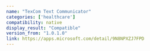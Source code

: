 ```yaml
---
name: "TexCom Text Communicator"
categories: ['healthcare']
compatibility: native
display_result: "Compatible"
version_from: "1.0.1.0"
link: https://apps.microsoft.com/detail/9N8NPXZJ7FPD
---
```

